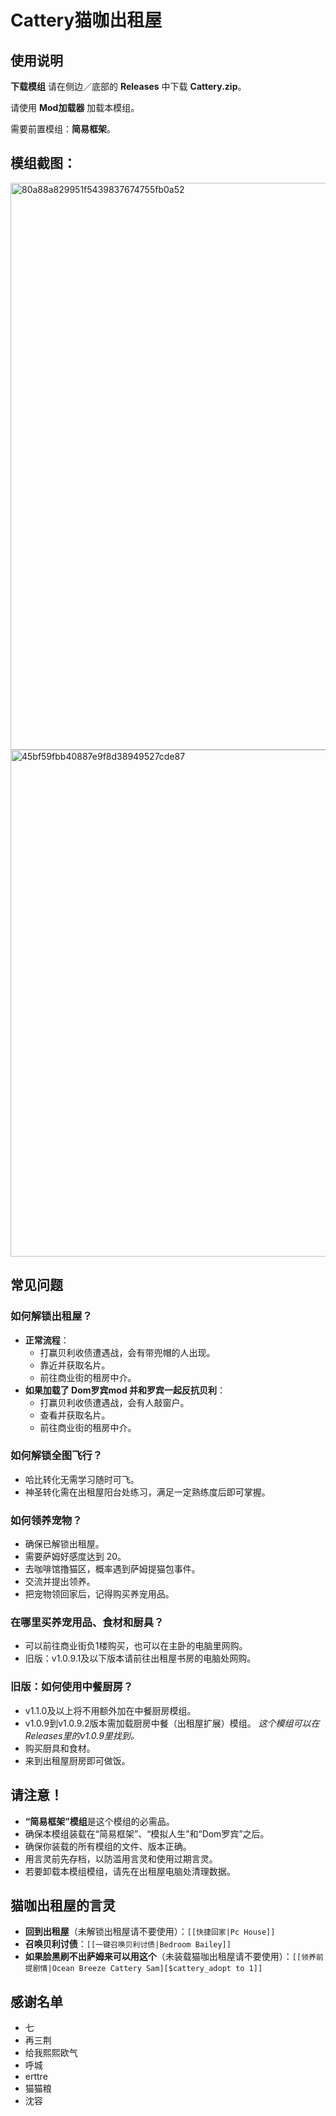# Cattery猫咖出租屋
## 使用说明

**下载模组** 请在侧边／底部的 **Releases** 中下载 **Cattery.zip**。

请使用 **Mod加载器** 加载本模组。

需要前置模组：**简易框架**。

## 模组截图：
<img width="549" height="907" alt="80a88a829951f5439837674755fb0a52" src="https://github.com/user-attachments/assets/10f70309-7e74-41ef-9dd7-c106b00b494c" />
<img width="513" height="811" alt="45bf59fbb40887e9f8d38949527cde87" src="https://github.com/user-attachments/assets/f9323c02-c847-442b-bf46-bcf02a84ee33" />

## 常见问题

### 如何解锁出租屋？
- **正常流程**：
  - 打赢贝利收债遭遇战，会有带兜帽的人出现。
  - 靠近并获取名片。
  - 前往商业街的租房中介。
- **如果加载了 Dom罗宾mod 并和罗宾一起反抗贝利**：
  - 打赢贝利收债遭遇战，会有人敲窗户。
  - 查看并获取名片。
  - 前往商业街的租房中介。
 
### 如何解锁全图飞行？
- 哈比转化无需学习随时可飞。
- 神圣转化需在出租屋阳台处练习，满足一定熟练度后即可掌握。

### 如何领养宠物？
- 确保已解锁出租屋。
- 需要萨姆好感度达到 20。
- 去咖啡馆撸猫区，概率遇到萨姆提猫包事件。
- 交流并提出领养。
- 把宠物领回家后，记得购买养宠用品。

### 在哪里买养宠用品、食材和厨具？
- 可以前往商业街负1楼购买，也可以在主卧的电脑里网购。
- 旧版：v1.0.9.1及以下版本请前往出租屋书房的电脑处网购。

### 旧版：如何使用中餐厨房？
- v1.1.0及以上将不用额外加在中餐厨房模组。
- v1.0.9到v1.0.9.2版本需加载厨房中餐（出租屋扩展）模组。
*这个模组可以在Releases里的v1.0.9里找到。*
- 购买厨具和食材。
- 来到出租屋厨房即可做饭。

## 请注意！
- **“简易框架”模组**是这个模组的必需品。
- 确保本模组装载在“简易框架”、“模拟人生”和“Dom罗宾”之后。
- 确保你装载的所有模组的文件、版本正确。
- 用言灵前先存档，以防滥用言灵和使用过期言灵。
- 若要卸载本模组模组，请先在出租屋电脑处清理数据。

## 猫咖出租屋的言灵
- **回到出租屋**（未解锁出租屋请不要使用）：`[[快捷回家|Pc House]]`
- **召唤贝利讨债**：`[[一键召唤贝利讨债|Bedroom Bailey]]`
- **如果脸黑刷不出萨姆来可以用这个**（未装载猫咖出租屋请不要使用）：`[[领养前提剧情|Ocean Breeze Cattery Sam][$cattery_adopt to 1]]`

## 感谢名单
- 七
- 再三荆
- 给我熙熙欧气
- 呼城
- erttre
- 猫猫粮
- 沈容
